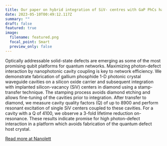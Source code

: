 ```yaml
---
title: Our paper on hybrid integration of SiV- centres with GaP PhCs has been published in Nanoletters!
date: 2023-05-10T00:49:12.117Z
summary: ""
draft: false
featured: true
image:
  filename: featured.png
  focal_point: Smart
  preview_only: false
---
```

Optically addressable solid-state defects are emerging as some of the most promising qubit platforms for quantum networks. Maximizing photon-defect interaction by nanophotonic cavity coupling is key to network efficiency. We demonstrate fabrication of gallium phosphide 1-D photonic crystal waveguide cavities on a silicon oxide carrier and subsequent integration with implanted silicon-vacancy (SiV) centers in diamond using a stamp-transfer technique. The stamping process avoids diamond etching and allows fine-tuning of the cavities prior to integration. After transfer to diamond, we measure cavity quality factors (Q) of up to 8900 and perform resonant excitation of single SiV centers coupled to these cavities. For a cavity with a Q of 4100, we observe a 3-fold lifetime reduction on-resonance. These results indicate promise for high photon-defect interaction in a platform which avoids fabrication of the quantum defect host crystal.

[Read more at Nanolett](https://pubs.acs.org/doi/abs/10.1021/acs.nanolett.2c04890)
